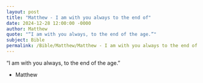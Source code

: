 ```yaml
---
layout: post
title: "Matthew - I am with you always to the end of"
date: 2024-12-28 12:00:00 -0000
author: Matthew
quote: "“I am with you always, to the end of the age.”"
subject: Bible
permalink: /Bible/Matthew/Matthew - I am with you always to the end of
---
```


“I am with you always, to the end of the age.”

- Matthew

